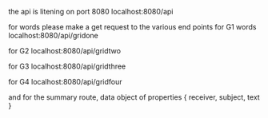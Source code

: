 the api is litening on port 8080
localhost:8080/api

for words please make a get request to the various end points
for G1 words
localhost:8080/api/gridone

for G2
localhost:8080/api/gridtwo

for G3
localhost:8080/api/gridthree

for G4
localhost:8080/api/gridfour

and for the summary route, data object of properties
{
receiver,
subject,
text
}
